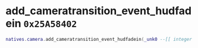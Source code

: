 # add_cameratransition_event_hudfadein `0x25A58402`

```lua
natives.camera.add_cameratransition_event_hudfadein(_unk0 --[[ integer ]], _unk1 --[[ integer ]], _unk2 --[[ integer ]], _unk3 --[[ integer ]])
```